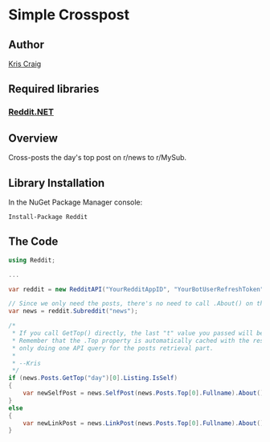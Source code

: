 # Simple Crosspost

## Author

[Kris Craig](../../../docs/contributors/Kris%20Craig.md)

## Required libraries

### [Reddit.NET](https://github.com/sirkris/Reddit.NET)

## Overview

Cross-posts the day's top post on r/news to r/MySub.

## Library Installation

In the NuGet Package Manager console:

    Install-Package Reddit

## The Code

```c#
using Reddit;

...

var reddit = new RedditAPI("YourRedditAppID", "YourBotUserRefreshToken");

// Since we only need the posts, there's no need to call .About() on this one.  --Kris
var news = reddit.Subreddit("news");

/*
 * If you call GetTop() directly, the last "t" value you passed will be used for the .Top property.
 * Remember that the .Top property is automatically cached with the results of GetTop(), so we're 
 * only doing one API query for the posts retrieval part.
 * 
 * --Kris
 */
if (news.Posts.GetTop("day")[0].Listing.IsSelf)
{
	var newSelfPost = news.SelfPost(news.Posts.Top[0].Fullname).About().XPostTo("MySub");
}
else
{
	var newLinkPost = news.LinkPost(news.Posts.Top[0].Fullname).About().XPostTo("MySub");
}
```
